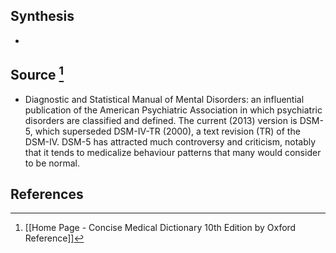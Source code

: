 ## Synthesis
- 
## Source [^1]
- Diagnostic and Statistical Manual of Mental Disorders: an influential publication of the American Psychiatric Association in which psychiatric disorders are classified and defined. The current (2013) version is DSM-5, which superseded DSM-IV-TR (2000), a text revision (TR) of the DSM-IV. DSM-5 has attracted much controversy and criticism, notably that it tends to medicalize behaviour patterns that many would consider to be normal.
## References

[^1]: [[Home Page - Concise Medical Dictionary 10th Edition by Oxford Reference]]